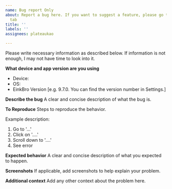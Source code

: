 ```yaml
---
name: Bug report Only
about: Report a bug here. If you want to suggest a feature, please go to Discussions
  tab
title: ''
labels: ''
assignees: plateaukao

---
```


Please write necessary information as described below. If information is not enough, I may not have time to look into it.

**What device and app version are you using**
 - Device: 
 - OS: 
 - EinkBro Version [e.g. 9.7.0.   You can find the version number in Settings.]

**Describe the bug**
A clear and concise description of what the bug is.

**To Reproduce**
Steps to reproduce the behavior.

Example description:
1. Go to '...'
2. Click on '....'
3. Scroll down to '....'
4. See error

**Expected behavior**
A clear and concise description of what you expected to happen.

**Screenshots**
If applicable, add screenshots to help explain your problem.

**Additional context**
Add any other context about the problem here.

